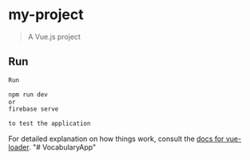 # my-project

> A Vue.js project

## Run

``` bash
Run

npm run dev
or
firebase serve

to test the application
```

For detailed explanation on how things work, consult the [docs for vue-loader](http://vuejs.github.io/vue-loader).
"# VocabularyApp"
